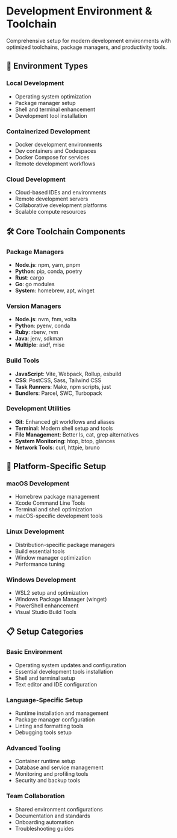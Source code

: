 # Development Environment & Toolchain

Comprehensive setup for modern development environments with optimized toolchains, package managers, and productivity tools.

## 🎯 Environment Types

### Local Development
- Operating system optimization
- Package manager setup
- Shell and terminal enhancement
- Development tool installation

### Containerized Development
- Docker development environments
- Dev containers and Codespaces
- Docker Compose for services
- Remote development workflows

### Cloud Development
- Cloud-based IDEs and environments
- Remote development servers
- Collaborative development platforms
- Scalable compute resources

## 🛠️ Core Toolchain Components

### Package Managers
- **Node.js**: npm, yarn, pnpm
- **Python**: pip, conda, poetry
- **Rust**: cargo
- **Go**: go modules
- **System**: homebrew, apt, winget

### Version Managers
- **Node.js**: nvm, fnm, volta
- **Python**: pyenv, conda
- **Ruby**: rbenv, rvm
- **Java**: jenv, sdkman
- **Multiple**: asdf, mise

### Build Tools
- **JavaScript**: Vite, Webpack, Rollup, esbuild
- **CSS**: PostCSS, Sass, Tailwind CSS
- **Task Runners**: Make, npm scripts, just
- **Bundlers**: Parcel, SWC, Turbopack

### Development Utilities
- **Git**: Enhanced git workflows and aliases
- **Terminal**: Modern shell setup and tools
- **File Management**: Better ls, cat, grep alternatives
- **System Monitoring**: htop, btop, glances
- **Network Tools**: curl, httpie, bruno

## 🚀 Platform-Specific Setup

### macOS Development
- Homebrew package management
- Xcode Command Line Tools
- Terminal and shell optimization
- macOS-specific development tools

### Linux Development
- Distribution-specific package managers
- Build essential tools
- Window manager optimization
- Performance tuning

### Windows Development
- WSL2 setup and optimization
- Windows Package Manager (winget)
- PowerShell enhancement
- Visual Studio Build Tools

## 📋 Setup Categories

### Basic Environment
- Operating system updates and configuration
- Essential development tools installation
- Shell and terminal setup
- Text editor and IDE configuration

### Language-Specific Setup
- Runtime installation and management
- Package manager configuration
- Linting and formatting tools
- Debugging tools setup

### Advanced Tooling
- Container runtime setup
- Database and service management
- Monitoring and profiling tools
- Security and backup tools

### Team Collaboration
- Shared environment configurations
- Documentation and standards
- Onboarding automation
- Troubleshooting guides
